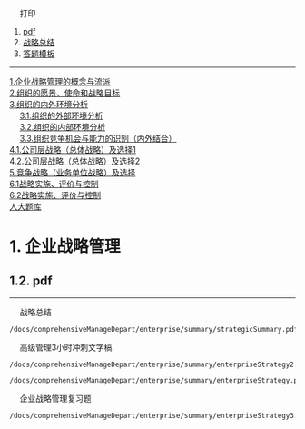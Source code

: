 
&emsp; 打印   
1. [pdf](/docs/comprehensiveManageDepart/enterprise1/pdf/)  
2. [战略总结](/docs/comprehensiveManageDepart/enterprise/summary/strategicSummary.pdf)  
3. [答题模板](/docs/comprehensiveManageDepart/enterprise/DTMB.md)  

---------------------

[1.企业战略管理的概念与流派](/docs/comprehensiveManageDepart/enterprise/concept.md)  
[2.组织的愿景、使命和战略目标](/docs/comprehensiveManageDepart/enterprise/target.md)  
[3.组织的内外环境分析](/docs/comprehensiveManageDepart/enterprise/environment.md)  
&emsp; [3.1.组织的外部环境分析](/docs/comprehensiveManageDepart/enterprise/environment-1.md)  
&emsp; [3.2.组织的内部环境分析](/docs/comprehensiveManageDepart/enterprise/environment-2.md)  
&emsp; [3.3.组织竞争机会与能力的识别（内外结合）](/docs/comprehensiveManageDepart/enterprise/environment-3.md)  
[4.1.公司层战略（总体战略）及选择1](/docs/comprehensiveManageDepart/enterprise/corporateStrategy.md)  
[4.2.公司层战略（总体战略）及选择2](/docs/comprehensiveManageDepart/enterprise/corporateStrategy2.md)  
[5.竞争战略（业务单位战略）及选择](/docs/comprehensiveManageDepart/enterprise/competitive.md)  
[6.1战略实施、评价与控制](/docs/comprehensiveManageDepart/enterprise/control.md)  
[6.2战略实施、评价与控制](/docs/comprehensiveManageDepart/enterprise/control2.md)  
[人大题库](/docs/comprehensiveManageDepart/enterprise/RDTK.md)  

# 1. 企业战略管理



## 1.2. pdf
---------------------

&emsp; 战略总结  
```pdf
/docs/comprehensiveManageDepart/enterprise/summary/strategicSummary.pdf
```


&emsp; 高级管理3小时冲刺文字稿  

```pdf
/docs/comprehensiveManageDepart/enterprise/summary/enterpriseStrategy2.pdf
```


```pdf
/docs/comprehensiveManageDepart/enterprise/summary/enterpriseStrategy.pdf
```

&emsp; 企业战略管理复习题  
```pdf
/docs/comprehensiveManageDepart/enterprise/summary/enterpriseStrategy3.pdf
```